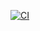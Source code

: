 [![CI](https://github.com/fae-emea/ci-demo/actions/workflows/cx.yml/badge.svg)](https://github.com/fae-emea/ci-demo/actions/workflows/cx.yml)
